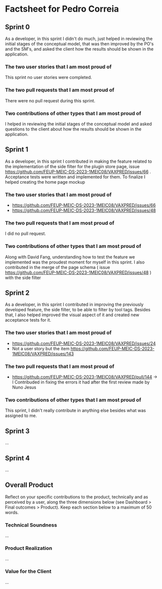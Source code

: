 # Factsheet for Pedro Correia

## Sprint 0

As a developer, in this sprint I didn't do much, just helped in reviewing the initial stages of the conceptual model, that was then improved by the PO's and the SM's, and asked the client how the results should be shown in the application.


### The two user stories that I am most proud of

This sprint no user stories were completed.


### The two pull requests that I am most proud of

There were no pull request during this sprint.


### Two contributions of other types that I am most proud of

I helped in reviewing the initial stages of the conceptual model and asked questions to the client about how the results should be shown in the application.



## Sprint 1

As a developer, in this sprint I contributed in making the feature related to the implementation of the side filter for the plugin store page, issue https://github.com/FEUP-MEIC-DS-2023-1MEIC08/VAXPRED/issues/66 . Acceptance tests were written and implemented for them. To finalize I helped creating the home page mockup

### The two user stories that I am most proud of
- https://github.com/FEUP-MEIC-DS-2023-1MEIC08/VAXPRED/issues/66
- https://github.com/FEUP-MEIC-DS-2023-1MEIC08/VAXPRED/issues/48
  
### The two pull requests that I am most proud of

I did no pull request.

### Two contributions of other types that I am most proud of

Along with David Fang, understanding how to test the feature we implemented was the proudest moment for myself in this sprint. I also contributed in the merge of the page schema ( issue https://github.com/FEUP-MEIC-DS-2023-1MEIC08/VAXPRED/issues/48 ) with the side filter

## Sprint 2

As a developer, in this sprint I contributed in improving the previously developed feature, the side filter, to be able to filter by tool tags. Besides that, I also helped improved the visual aspect of it and created new acceptance tests for it.
### The two user stories that I am most proud of
- https://github.com/FEUP-MEIC-DS-2023-1MEIC08/VAXPRED/issues/24
- Not a user story but the item https://github.com/FEUP-MEIC-DS-2023-1MEIC08/VAXPRED/issues/143
  
### The two pull requests that I am most proud of
- https://github.com/FEUP-MEIC-DS-2023-1MEIC08/VAXPRED/pull/144 -> I Contribuded in fixing the errors it had after the first review made by Nuno Jesus

### Two contributions of other types that I am most proud of

This sprint, I didn't really contribute in anything else besides what was assigned to me.



## Sprint 3

...


## Sprint 4

...


## Overall Product

Reflect on your specific contributions to the product, technically and as perceived by a user, along the three dimensions below (see Dashboard > Final outcomes > Product). Keep each section below to a maximum of 50 words.


### Technical Soundness

...


### Product Realization

...


### Value for the Client

...
